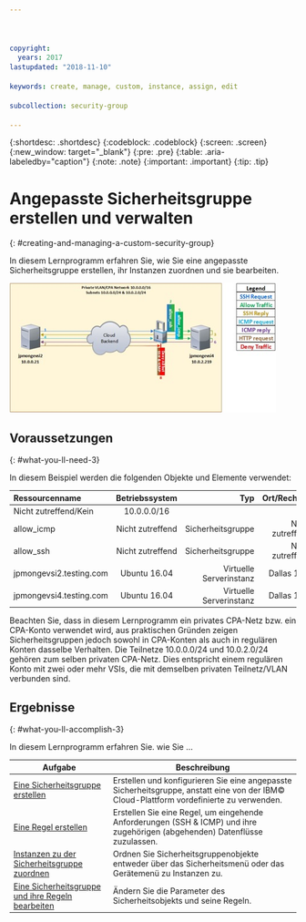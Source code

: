 ```yaml
---



copyright:
  years: 2017
lastupdated: "2018-11-10"

keywords: create, manage, custom, instance, assign, edit

subcollection: security-group

---
```


{:shortdesc: .shortdesc}
{:codeblock: .codeblock}
{:screen: .screen}
{:new_window: target="_blank"}
{:pre: .pre}
{:table: .aria-labeledby="caption"}
{:note: .note}
{:important: .important}
{:tip: .tip}

# Angepasste Sicherheitsgruppe erstellen und verwalten
{: #creating-and-managing-a-custom-security-group}

In diesem Lernprogramm erfahren Sie, wie Sie eine angepasste Sicherheitsgruppe erstellen, ihr Instanzen zuordnen und sie bearbeiten.

![Angepasste Sicherheitsgruppe](./images/goal.jpg)

## Voraussetzungen
{: #what-you-ll-need-3}

In diesem Beispiel werden die folgenden Objekte und Elemente verwendet:

| Ressourcenname  | Betriebssystem | Typ | Ort/Rechenzentrum | IP/Teilnetz |
|:------------- |:---------------:| -------------:| :---------------:| ---------------:|
| Nicht zutreffend/Kein | 10.0.0.0/16 |
| allow_icmp | Nicht zutreffend  | Sicherheitsgruppe | Nicht zutreffend/Kein | 0.0.0.0/0 |
| allow_ssh | Nicht zutreffend | Sicherheitsgruppe | Nicht zutreffend/Kein | 0.0.0.0/0 |
|jpmongevsi2.testing.com | Ubuntu 16.04 | Virtuelle Serverinstanz | Dallas 10 Pod 01 | 10.0.0.21 |
|jpmongevsi4.testing.com | Ubuntu 16.04 | Virtuelle Serverinstanz |	Dallas 10 Pod 01	| 10.0.2.219 |


Beachten Sie, dass in diesem Lernprogramm ein privates CPA-Netz bzw. ein CPA-Konto verwendet wird, aus praktischen Gründen zeigen Sicherheitsgruppen jedoch sowohl in CPA-Konten als auch in regulären Konten dasselbe Verhalten. Die Teilnetze 10.0.0.0/24 und 10.0.2.0/24 gehören zum selben privaten CPA-Netz. Dies entspricht einem regulären Konto mit zwei oder mehr VSIs, die mit demselben privaten Teilnetz/VLAN verbunden sind.


## Ergebnisse
{: #what-you-ll-accomplish-3}

In diesem Lernprogramm erfahren Sie. wie Sie ...

Aufgabe  | Beschreibung
------------- | -------------
[Eine Sicherheitsgruppe erstellen](/docs/infrastructure/security-groups?topic=security-groups-creating-a-security-group) | Erstellen und konfigurieren Sie eine angepasste Sicherheitsgruppe, anstatt eine von der IBM© Cloud-Plattform vordefinierte zu verwenden.
[Eine Regel erstellen](/docs/infrastructure/security-groups?topic=security-groups-creating-a-new-rule) | Erstellen Sie eine Regel, um eingehende Anforderungen (SSH & ICMP) und ihre zugehörigen (abgehenden) Datenflüsse zuzulassen.
[Instanzen zu der Sicherheitsgruppe zuordnen](/docs/infrastructure/security-groups?topic=security-groups-assigning-instances-to-the-security-group) | Ordnen Sie Sicherheitsgruppenobjekte entweder über das Sicherheitsmenü oder das Gerätemenü zu Instanzen zu.
[Eine Sicherheitsgruppe und ihre Regeln bearbeiten](/docs/infrastructure/security-groups?topic=security-groups-editing-a-security-group) | Ändern Sie die Parameter des Sicherheitsobjekts und seine Regeln.

